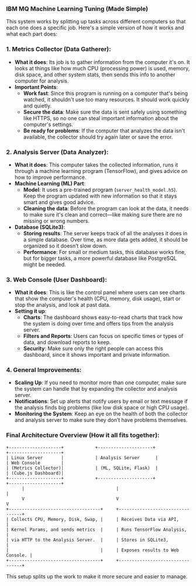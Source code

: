 ### IBM MQ Machine Learning Tuning (Made Simple)

This system works by splitting up tasks across different computers so that each one does a specific job. Here's a simple version of how it works and what each part does:

### 1. **Metrics Collector (Data Gatherer)**:
   - **What it does**: Its job is to gather information from the computer it's on. It looks at things like how much CPU (processing power) is used, memory, disk space, and other system stats, then sends this info to another computer for analysis.
   - **Important Points**:
     - **Work fast**: Since this program is running on a computer that's being watched, it shouldn't use too many resources. It should work quickly and quietly.
     - **Secure the data**: Make sure the data is sent safely using something like HTTPS, so no one can steal important information about the computer's settings.
     - **Be ready for problems**: If the computer that analyzes the data isn't available, the collector should try again later or save the error.

### 2. **Analysis Server (Data Analyzer)**:
   - **What it does**: This computer takes the collected information, runs it through a machine learning program (TensorFlow), and gives advice on how to improve performance.
   - **Machine Learning (ML) Part**:
     - **Model**: It uses a pre-trained program (`server_health_model.h5`). Keep the program updated with new information so that it stays smart and gives good advice.
     - **Cleaning the data**: Before the program can look at the data, it needs to make sure it's clean and correct—like making sure there are no missing or wrong numbers.
   - **Database (SQLite3)**:
     - **Storing results**: The server keeps track of all the analyses it does in a simple database. Over time, as more data gets added, it should be organized so it doesn’t slow down.
     - **Performance**: For small or medium tasks, this database works fine, but for bigger tasks, a more powerful database like PostgreSQL might be needed.

### 3. **Web Console (User Dashboard)**:
   - **What it does**: This is like the control panel where users can see charts that show the computer's health (CPU, memory, disk usage), start or stop the analysis, and look at past data.
   - **Setting it up**:
     - **Charts**: The dashboard shows easy-to-read charts that track how the system is doing over time and offers tips from the analysis server.
     - **Filters and Reports**: Users can focus on specific times or types of data, and download reports to keep.
     - **Security**: Make sure only the right people can access this dashboard, since it shows important and private information.

### 4. **General Improvements**:
   - **Scaling Up**: If you need to monitor more than one computer, make sure the system can handle that by expanding the collector and analysis server.
   - **Notifications**: Set up alerts that notify users by email or text message if the analysis finds big problems (like low disk space or high CPU usage).
   - **Monitoring the System**: Keep an eye on the health of both the collector and analysis server to make sure they don’t have problems themselves.

### Final Architecture Overview (How it all fits together):

```plaintext
+--------------------+            +---------------------+             +--------------------+
| Linux Server       |            | Analysis Server      |             | Web Console        |
| (Metrics Collector)|            | (ML, SQLite, Flask)  |             | (Cube.js Dashboard)|
+--------------------+            +---------------------+             +--------------------+
      |                                   |                                   |
      V                                   V                                   V
+-----------------------------------+     +---------------------------------+ 
| Collects CPU, Memory, Disk, Swap, |     | Receives Data via API,          |
| Kernel Params, and sends metrics  |     | Runs TensorFlow Analysis,       |
| via HTTP to the Analysis Server.  |     | Stores in SQLite3,              |
|                                   |     | Exposes results to Web Console. |
+-----------------------------------+     +---------------------------------+ 
```

This setup splits up the work to make it more secure and easier to manage.
